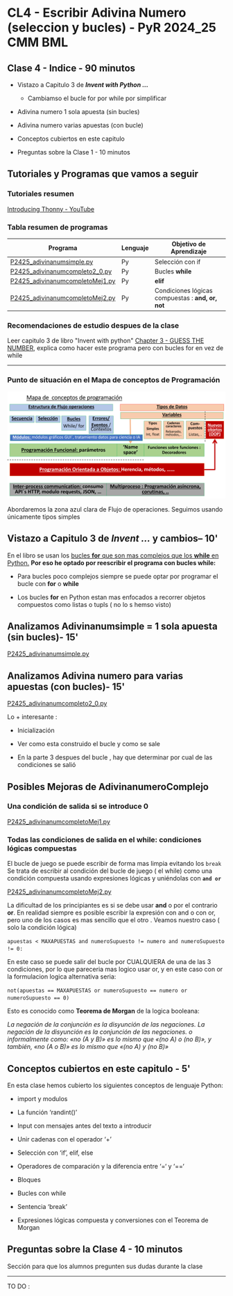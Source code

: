 # CL4 - Escribir Adivina Numero (seleccion y bucles) - PyR 2024_25 CMM BML

## Clase 4 - Indice - 90 minutos

- Vistazo a Capitulo 3 de ***Invent with Python ...***
  
  - Cambiamso el bucle for por while por simplificar 

- Adivina numero 1 sola apuesta (sin bucles)

- Adivina numero varias apuestas (con bucle)

- Conceptos cubiertos en este capitulo

- Preguntas sobre la Clase 1 - 10 minutos

## Tutoriales y Programas que vamos a seguir

### Tutoriales resumen

[Introducing Thonny - YouTube](https://youtu.be/nwIgxrXP-X4?si=eb19qXyd4cJWSYng)

### Tabla resumen de programas

| Programa                                                             | Lenguaje | Objetivo de Aprendizaje                           |
| -------------------------------------------------------------------- | -------- | ------------------------------------------------- |
| [P2425_adivinanumsimple.py](./P2425_adivinanumsimple.py)             | Py       | Selección con if                                  |
| [P2425_adivinanumcompleto2_0.py ](./P2425_adivinanumcompleto2_0.py)  | Py       | Bucles **while**                                  |
| [P2425_adivinanumcompletoMej1.py](./P2425_adivinanumcompletoMej1.py) | Py       | **elif**                                          |
| [P2425_adivinanumcompletoMej2.py](./P2425_adivinanumcompletoMej2.py) | Py       | Condiciones lógicas compuestas : **and, or, not** |

### Recomendaciones de estudio despues de la clase

Leer capitulo 3 de libro "Invent with python" [Chapter 3 - GUESS THE NUMBER](https://inventwithpython.com/invent4thed/chapter3.html), explica como hacer este programa pero con bucles for en vez de while

---

### Punto de situación en el Mapa de conceptos de Programación

![](./mapaConceptos_prog.png) 

Abordaremos la zona azul clara de Flujo de operaciones. Seguimos usando únicamente tipos simples 

## Vistazo a Capitulo 3 de  ***Invent ...*** y cambios– 10'

En el libro se usan los  <u> bucles **for** que son mas complejos que los **while** en Python.</u> **Por eso he optado por reescribir el programa con bucles while:**

- Para bucles poco complejos siempre se puede optar por programar el bucle con **for** o **while**

- Los bucles **for** en Python estan mas enfocados a recorrer objetos compuestos como listas o tupls ( no lo s hemso visto)

## Analizamos Adivinanumsimple = 1 sola apuesta (sin bucles)-  15'

[P2425_adivinanumsimple.py](./P2425_adivinanumsimple.py)

## Analizamos Adivina numero para varias apuestas (con bucles)- 15'

[P2425_adivinanumcompleto2_0.py ](./P2425_adivinanumcompleto2_0.py)

Lo +  interesante :

- Inicialización

- Ver como esta construido el bucle y como se sale

- En la parte 3 despues del bucle , hay que determinar por cual de las condiciones se salió

## Posibles Mejoras de AdivinanumeroComplejo

### Una condición de salida si se introduce 0

[P2425_adivinanumcompletoMej1.py](./P2425_adivinanumcompletoMej1.py)

### Todas las condiciones de salida en el while: condiciones lógicas compuestas

El bucle de juego se puede escribir de forma mas limpia evitando los  `break` Se trata de escribir al condición del bucle de juego ( el while) como una condición compuesta usando expresiones lógicas y uniéndolas con **`and or`**

[P2425_adivinanumcompletoMej2.py](P2425_adivinanumcompletoMej2.py)

La dificultad de los principiantes es si se debe usar **and** o por el contrario **or**. En realidad siempre es posible escribir la expresión con and o con or, pero uno de los casos es mas sencillo que el otro . Veamos nuestro caso ( solo la condición lógica)

`apuestas < MAXAPUESTAS and numeroSupuesto != numero and numeroSupuesto != 0:`

En este caso se puede salir del bucle por CUALQUIERA  de una de las 3 condiciones, por lo que pareceria mas logico usar or, y en este caso con or la formulacion logica alternativa seria:

`not(apuestas == MAXAPUESTAS or numeroSupuesto == numero or numeroSupuesto == 0)`

Esto es conocido como **Teorema de Morgan** de la logica booleana:

*La negación de la conjunción es la disyunción de las negaciones. La negación de la disyunción es la conjunción de las negaciones. o informalmente como: «no (A y B)» es lo mismo que «(no A) o (no B)», y también, «no (A o B)» es lo mismo que «(no A) y (no B)»*

## Conceptos cubiertos en este capitulo - 5'

En esta clase hemos cubierto los siguientes conceptos de lenguaje Python: 

- import y modulos

- La función  ‘randint()’

- Input con mensajes antes del texto a introducir

- Unir cadenas con el operador  ‘+’ 

- Selección con ‘if’, elif, else

- Operadores de comparación y la diferencia entre ‘=‘ y ‘==‘

- Bloques

- Bucles con while

- Sentencia ‘break’

- Expresiones lógicas compuesta y conversiones con el Teorema de Morgan

## Preguntas sobre la Clase 4 - 10 minutos

Sección para que los alumnos pregunten sus dudas durante la clase

---

TO DO :
